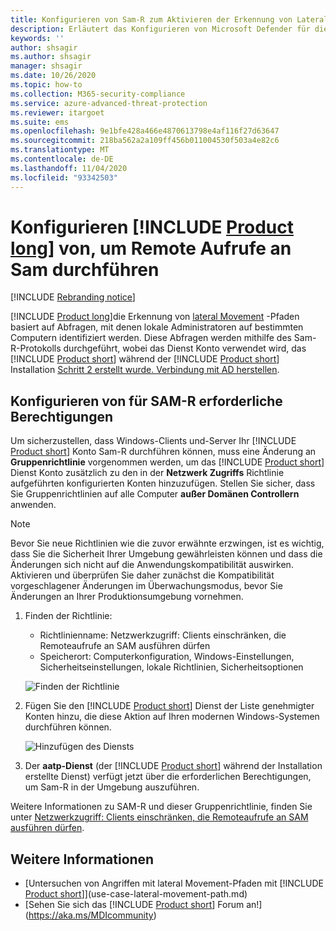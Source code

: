 ```yaml
---
title: Konfigurieren von Sam-R zum Aktivieren der Erkennung von Lateral Movement-Pfaden in Microsoft Defender für Identity
description: Erläutert das Konfigurieren von Microsoft Defender für die Identität, um Remote Aufrufe an Sam durchführen zu können.
keywords: ''
author: shsagir
ms.author: shsagir
manager: shsagir
ms.date: 10/26/2020
ms.topic: how-to
ms.collection: M365-security-compliance
ms.service: azure-advanced-threat-protection
ms.reviewer: itargoet
ms.suite: ems
ms.openlocfilehash: 9e1bfe428a466e4870613798e4af116f27d63647
ms.sourcegitcommit: 218ba562a2a109ff456b011004530f503a4e82c6
ms.translationtype: MT
ms.contentlocale: de-DE
ms.lasthandoff: 11/04/2020
ms.locfileid: "93342503"
---
```

# <a name="configure-product-long-to-make-remote-calls-to-sam"></a>Konfigurieren [!INCLUDE [Product long](includes/product-long.md)] von, um Remote Aufrufe an Sam durchführen

[!INCLUDE [Rebranding notice](includes/rebranding.md)]

[!INCLUDE [Product long](includes/product-long.md)]die Erkennung von [lateral Movement](use-case-lateral-movement-path.md) -Pfaden basiert auf Abfragen, mit denen lokale Administratoren auf bestimmten Computern identifiziert werden. Diese Abfragen werden mithilfe des Sam-R-Protokolls durchgeführt, wobei das Dienst Konto verwendet wird, das [!INCLUDE [Product short](includes/product-short.md)] während der [!INCLUDE [Product short](includes/product-short.md)] Installation  [Schritt 2 erstellt wurde. Verbindung mit AD herstellen](install-step2.md).

## <a name="configure-sam-r-required-permissions"></a>Konfigurieren von für SAM-R erforderliche Berechtigungen

Um sicherzustellen, dass Windows-Clients und-Server Ihr [!INCLUDE [Product short](includes/product-short.md)] Konto Sam-R durchführen können, muss eine Änderung an **Gruppenrichtlinie** vorgenommen werden, um das [!INCLUDE [Product short](includes/product-short.md)] Dienst Konto zusätzlich zu den in der **Netzwerk Zugriffs** Richtlinie aufgeführten konfigurierten Konten hinzuzufügen. Stellen Sie sicher, dass Sie Gruppenrichtlinien auf alle Computer **außer Domänen Controllern** anwenden.

> [!Note]
> Bevor Sie neue Richtlinien wie die zuvor erwähnte erzwingen, ist es wichtig, dass Sie die Sicherheit Ihrer Umgebung gewährleisten können und dass die Änderungen sich nicht auf die Anwendungskompatibilität auswirken. Aktivieren und überprüfen Sie daher zunächst die Kompatibilität vorgeschlagener Änderungen im Überwachungsmodus, bevor Sie Änderungen an Ihrer Produktionsumgebung vornehmen.

1. Finden der Richtlinie:

   - Richtlinienname: Netzwerkzugriff: Clients einschränken, die Remoteaufrufe an SAM ausführen dürfen
   - Speicherort: Computerkonfiguration, Windows-Einstellungen, Sicherheitseinstellungen, lokale Richtlinien, Sicherheitsoptionen

    ![Finden der Richtlinie](media/samr-policy-location.png)

1. Fügen Sie den [!INCLUDE [Product short](includes/product-short.md)] Dienst der Liste genehmigter Konten hinzu, die diese Aktion auf Ihren modernen Windows-Systemen durchführen können.

    ![Hinzufügen des Diensts](media/samr-add-service.png)

3. Der **aatp-Dienst** (der [!INCLUDE [Product short](includes/product-short.md)] während der Installation erstellte Dienst) verfügt jetzt über die erforderlichen Berechtigungen, um Sam-R in der Umgebung auszuführen.

Weitere Informationen zu SAM-R und dieser Gruppenrichtlinie, finden Sie unter [Netzwerkzugriff: Clients einschränken, die Remoteaufrufe an SAM ausführen dürfen](/windows/security/threat-protection/security-policy-settings/network-access-restrict-clients-allowed-to-make-remote-sam-calls).

## <a name="see-also"></a>Weitere Informationen

- [Untersuchen von Angriffen mit lateral Movement-Pfaden mit [!INCLUDE [Product short](includes/product-short.md)]](use-case-lateral-movement-path.md)
- [Sehen Sie sich das [!INCLUDE [Product short](includes/product-short.md)] Forum an!](https://aka.ms/MDIcommunity)
